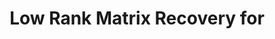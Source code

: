 ---
layout: page
title: Low Rank Matrix Recovery for 
comments: true
category: research
description: A in-depth analysis of problem formulations for low-rank matrix recovery such as Robust Principal Component Pursuit, and algorithms such as ALM and Dual Optimization. Extended the approach to applications such as Foreground-Background separation in videos.
importance: 2
redirect: /assets/pdf/CSE203B_Project.pdf
img: /assets/video/bg_remove.gif
---